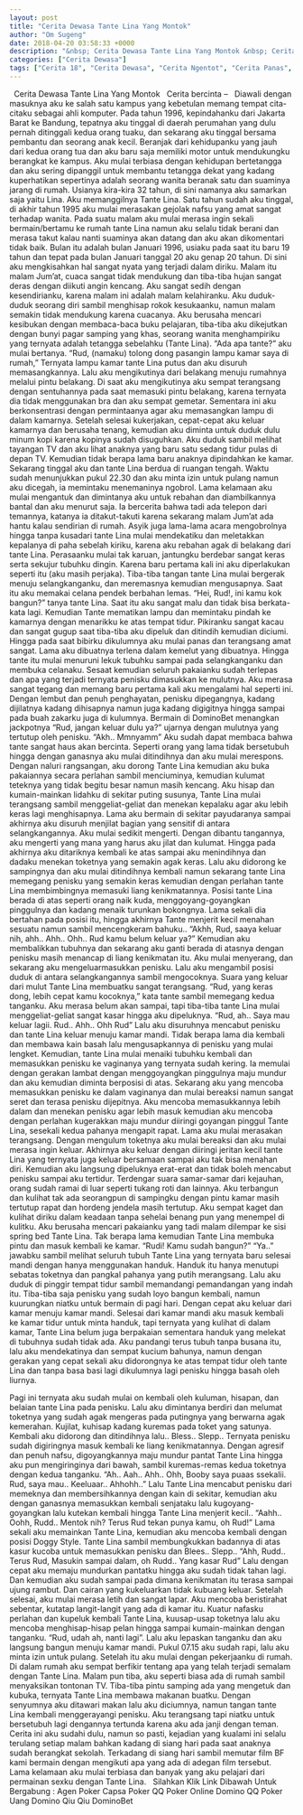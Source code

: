 ```yaml
---
layout: post
title: "Cerita Dewasa Tante Lina Yang Montok"
author: "Om Sugeng"
date: 2018-04-20 03:58:33 +0000
description: "&nbsp; Cerita Dewasa Tante Lina Yang Montok &nbsp; Cerita bercinta &#8211;\u00a0 \u00a0Diawali dengan masuknya aku ke salah satu kampus yang kebetulan memang tempat cita-citaku sebagai ahli komputer. Pada tahu..."
categories: ["Cerita Dewasa"]
tags: ["Cerita 18", "Cerita Dewasa", "Cerita Ngentot", "Cerita Panas", "Cerita Seks", "Cerita Sex"]
---
```



&nbsp;
Cerita Dewasa Tante Lina Yang Montok
&nbsp;
Cerita bercinta &#8211;   Diawali dengan masuknya aku ke salah satu kampus yang kebetulan memang tempat cita-citaku sebagai ahli komputer. Pada tahun 1996, kepindahanku dari Jakarta Barat ke Bandung, tepatnya aku tinggal di daerah perumahan yang dulu pernah ditinggali kedua orang tuaku, dan sekarang aku tinggal bersama pembantu dan seorang anak kecil.
Beranjak dari kehidupanku yang jauh dari kedua orang tua dan aku baru saja memiliki motor untuk mendukungku berangkat ke kampus. Aku mulai terbiasa dengan kehidupan bertetangga dan aku sering dipanggil untuk membantu tetangga dekat yang kadang kuperhatikan sepertinya adalah seorang wanita beranak satu dan suaminya jarang di rumah. Usianya kira-kira 32 tahun, di sini namanya aku samarkan saja yaitu Lina. Aku memanggilnya Tante Lina.
Satu tahun sudah aku tinggal, di akhir tahun 1995 aku mulai merasakan gejolak nafsu yang amat sangat terhadap wanita. Pada suatu malam aku mulai merasa ingin sekali bermain/bertamu ke rumah tante Lina namun aku selalu tidak berani dan merasa takut kalau nanti suaminya akan datang dan aku akan dikomentari tidak baik.
Bulan itu adalah bulan Januari 1996, usiaku pada saat itu baru 19 tahun dan tepat pada bulan Januari tanggal 20 aku genap 20 tahun. Di sini aku mengkisahkan hal sangat nyata yang terjadi dalam diriku. Malam itu malam Jum’at, cuaca sangat tidak mendukung dan tiba-tiba hujan sangat deras dengan diikuti angin kencang.
Aku sangat sedih dengan kesendirianku, karena malam ini adalah malam kelahiranku. Aku duduk-duduk seorang diri sambil menghisap rokok kesukaanku, namun malam semakin tidak mendukung karena cuacanya. Aku berusaha mencari kesibukan dengan membaca-baca buku pelajaran, tiba-tiba aku dikejutkan dengan bunyi pagar samping yang khas, seorang wanita menghampiriku yang ternyata adalah tetangga sebelahku (Tante Lina).
“Ada apa tante?” aku mulai bertanya.
“Rud, (namaku) tolong dong pasangin lampu kamar saya di rumah,”
Ternyata lampu kamar tante Lina putus dan aku disuruh memasangkannya. Lalu aku mengikutinya dari belakang menuju rumahnya melalui pintu belakang. Di saat aku mengikutinya aku sempat terangsang dengan sentuhannya pada saat memasuki pintu belakang, karena ternyata dia tidak menggunakan bra dan aku sempat gemetar.
Sementara ini aku berkonsentrasi dengan permintaanya agar aku memasangkan lampu di dalam kamarnya. Setelah selesai kukerjakan, cepat-cepat aku keluar kamarnya dan berusaha tenang, kemudian aku diminta untuk duduk dulu minum kopi karena kopinya sudah disuguhkan. Aku duduk sambil melihat tayangan TV dan aku lihat anaknya yang baru satu sedang tidur pulas di depan TV. Kemudian tidak berapa lama baru anaknya dipindahkan ke kamar. Sekarang tinggal aku dan tante Lina berdua di ruangan tengah.
Waktu sudah menunjukkan pukul 22.30 dan aku minta izin untuk pulang namun aku dicegah, ia memintaku menemaninya ngobrol. Lama kelamaan aku mulai mengantuk dan dimintanya aku untuk rebahan dan diambilkannya bantal dan aku menurut saja. Ia bercerita bahwa tadi ada telepon dari temannya, katanya ia ditakut-takuti karena sekarang malam Jum’at ada hantu kalau sendirian di rumah.
Asyik juga lama-lama acara mengobrolnya hingga tanpa kusadari tante Lina mulai mendekatiku dan meletakkan kepalanya di paha sebelah kiriku, karena aku rebahan agak di belakang dari tante Lina. Perasaanku mulai tak karuan, jantungku berdebar sangat keras serta sekujur tubuhku dingin. Karena baru pertama kali ini aku diperlakukan seperti itu (aku masih perjaka). Tiba-tiba tangan tante Lina mulai bergerak menuju selangkanganku, dan meremasnya kemudian mengusapnya. Saat itu aku memakai celana pendek berbahan lemas.
“Hei, Rud!, ini kamu kok bangun?” tanya tante Lina.
Saat itu aku sangat malu dan tidak bisa berkata-kata lagi. Kemudian Tante mematikan lampu dan memintaku pindah ke kamarnya dengan menarikku ke atas tempat tidur. Pikiranku sangat kacau dan sangat gugup saat tiba-tiba aku dipeluk dan ditindih kemudian diciumi. Hingga pada saat bibirku dikulumnya aku mulai panas dan terangsang amat sangat.
Lama aku dibuatnya terlena dalam kemelut yang dibuatnya. Hingga tante itu mulai menuruni lekuk tubuhku sampai pada selangkanganku dan membuka celanaku. Sesaat kemudian seluruh pakaianku sudah terlepas dan apa yang terjadi ternyata penisku dimasukkan ke mulutnya. Aku merasa sangat tegang dan memang baru pertama kali aku mengalami hal seperti ini. Dengan lembut dan penuh penghayatan, penisku dipegangnya, kadang dijilatnya kadang dihisapnya namun juga kadang digigitnya hingga sampai pada buah zakarku juga di kulumnya.
Bermain di DominoBet menangkan jackpotnya
“Rud, jangan keluar dulu ya?” ujarnya dengan mulutnya yang tertutup oleh penisku.
“Akh.. Mmnyamm”
Aku sudah dapat membaca bahwa tante sangat haus akan bercinta. Seperti orang yang lama tidak bersetubuh hingga dengan ganasnya aku mulai ditindihnya dan aku mulai merespons. Dengan naluri rangsangan, aku dorong Tante Lina kemudian aku buka pakaiannya secara perlahan sambil menciuminya, kemudian kulumat teteknya yang tidak begitu besar namun masih kencang. Aku hisap dan kumain-mainkan lidahku di sekitar puting susunya, Tante Lina mulai terangsang sambil menggeliat-geliat dan menekan kepalaku agar aku lebih keras lagi menghisapnya.
Lama aku bermain di sekitar payudaranya sampai akhirnya aku disuruh menjilat bagian yang sensitif di antara selangkangannya. Aku mulai sedikit mengerti. Dengan dibantu tangannya, aku mengerti yang mana yang harus aku jilat dan kulumat. Hingga pada akhirnya aku ditariknya kembali ke atas sampai aku menindihnya dan dadaku menekan toketnya yang semakin agak keras. Lalu aku didorong ke sampingnya dan aku mulai ditindihnya kembali namun sekarang tante Lina memegang penisku yang semakin keras kemudian dengan perlahan tante Lina membimbingnya memasuki liang kenikmatannya.
Posisi tante Lina berada di atas seperti orang naik kuda, menggoyang-goyangkan pinggulnya dan kadang menaik turunkan bokongnya. Lama sekali dia bertahan pada posisi itu, hingga akhirnya Tante menjerit kecil menahan sesuatu namun sambil mencengkeram bahuku..
“Akhh, Rud, saaya keluar nih, ahh.. Ahh.. Ohh.. Rud kamu belum keluar ya?”
Kemudian aku membalikkan tubuhnya dan sekarang aku ganti berada di atasnya dengan penisku masih menancap di liang kenikmatan itu. Aku mulai menyerang, dan sekarang aku mengeluarmasukkan penisku. Lalu aku mengambil posisi duduk di antara selangkangannya sambil mengocoknya. Suara yang keluar dari mulut Tante Lina membuatku sangat terangsang.
“Rud, yang keras dong, lebih cepat kamu kocoknya,” kata tante sambil memegang kedua tanganku. Aku merasa belum akan sampai, tapi tiba-tiba tante Lina mulai menggeliat-geliat sangat kasar hingga aku dipeluknya.
“Rud, ah.. Saya mau keluar lagii. Rud.. Ahh.. Ohh Rud”
Lalu aku disuruhnya mencabut penisku dan tante Lina keluar menuju kamar mandi. Tidak berapa lama dia kembali dan membawa kain basah lalu mengusapkannya di penisku yang mulai lengket. Kemudian, tante Lina mulai menaiki tubuhku kembali dan memasukkan penisku ke vaginanya yang ternyata sudah kering. Ia memulai dengan gerakan lambat dengan menggoyangkan pinggulnya maju mundur dan aku kemudian diminta berposisi di atas.
Sekarang aku yang mencoba memasukkan penisku ke dalam vaginanya dan mulai bereaksi namun sangat seret dan terasa penisku dijepitnya. Aku mencoba memasukkannya lebih dalam dan menekan penisku agar lebih masuk kemudian aku mencoba dengan perlahan kugerakkan maju mundur diiringi goyangan pinggul Tante Lina, sesekali kedua pahanya mengapit rapat. Lama aku mulai merasakan terangsang. Dengan mengulum toketnya aku mulai bereaksi dan aku mulai merasa ingin keluar. Akhirnya aku keluar dengan diiringi jeritan kecil tante Lina yang ternyata juga keluar bersamaan sampai aku tak bisa menahan diri. Kemudian aku langsung dipeluknya erat-erat dan tidak boleh mencabut penisku sampai aku tertidur.
Terdengar suara samar-samar dari kejauhan, orang sudah ramai di luar seperti tukang roti dan lainnya. Aku terbangun dan kulihat tak ada seorangpun di sampingku dengan pintu kamar masih tertutup rapat dan hordeng jendela masih tertutup. Aku sempat kaget dan kulihat diriku dalam keadaan tanpa sehelai benang pun yang menempel di kulitku. Aku berusaha mencari pakaianku yang tadi malam dilempar ke sisi spring bed Tante Lina. Tak berapa lama kemudian Tante Lina membuka pintu dan masuk kembali ke kamar.
“Rudi! Kamu sudah bangun?”
“Ya..” jawabku sambil melihat seluruh tubuh Tante Lina yang ternyata baru selesai mandi dengan hanya menggunakan handuk.
Handuk itu hanya menutupi sebatas toketnya dan pangkal pahanya yang putih merangsang. Lalu aku duduk di pinggir tempat tidur sambil memandangi pemandangan yang indah itu. Tiba-tiba saja penisku yang sudah loyo bangun kembali, namun kuurungkan niatku untuk bermain di pagi hari. Dengan cepat aku keluar dari kamar menuju kamar mandi.
Selesai dari kamar mandi aku masuk kembali ke kamar tidur untuk minta handuk, tapi ternyata yang kulihat di dalam kamar, Tante Lina belum juga berpakaian sementara handuk yang melekat di tubuhnya sudah tidak ada. Aku pandangi terus tubuh tanpa busana itu, lalu aku mendekatinya dan sempat kucium bahunya, namun dengan gerakan yang cepat sekali aku didorongnya ke atas tempat tidur oleh tante Lina dan tanpa basa basi lagi dikulumnya lagi penisku hingga basah oleh liurnya.

Pagi ini ternyata aku sudah mulai on kembali oleh kuluman, hisapan, dan belaian tante Lina pada penisku. Lalu aku dimintanya berdiri dan melumat toketnya yang sudah agak mengeras pada putingnya yang berwarna agak kemerahan. Kujilat, kuhisap kadang kuremas pada toket yang satunya. Kembali aku didorong dan ditindihnya lalu.. Bless.. Slepp.. Ternyata penisku sudah digiringnya masuk kembali ke liang kenikmatannya. Dengan agresif dan penuh nafsu, digoyangkannya maju mundur pantat Tante Lina hingga aku pun mengiringinya dari bawah, sambil kuremas-remas kedua toketnya dengan kedua tanganku.
“Ah.. Aah.. Ahh.. Ohh, Booby saya puaas ssekalii. Rud, saya mau.. Keeluaar.. Ahhohh..”
Lalu Tante Lina mencabut penisku dari memeknya dan membersihkannya dengan kain di sekitar, kemudian aku dengan ganasnya memasukkan kembali senjataku lalu kugoyang-goyangkan lalu kutekan kembali hingga Tante Lina menjerit kecil..
“Aahh.. Oohh, Rudd.. Mentok nih? Terus Rud tekan punya kamu, oh Rud!”
Lama sekali aku memainkan Tante Lina, kemudian aku mencoba kembali dengan posisi Doggy Style. Tante Lina sambil membungkukkan badannya di atas kasur kucoba untuk memasukkan penisku dan Blees.. Slepp..
“Ahh, Rudd.. Terus Rud, Masukin sampai dalam, oh Rudd.. Yang kasar Rud”
Lalu dengan cepat aku memaju mundurkan pantatku hingga aku sudah tidak tahan lagi. Dan kemudian aku sudah sampai pada dimana kenikmatan itu terasa sampai ujung rambut. Dan cairan yang kukeluarkan tidak kubuang keluar.
Setelah selesai, aku mulai merasa letih dan sangat lapar. Aku mencoba beristirahat sebentar, kutatap langit-langit yang ada di kamar itu. Kuatur nafasku perlahan dan kupeluk kembali Tante Lina, kuusap-usap toketnya lalu aku mencoba menghisap-hisap pelan hingga sampai kumain-mainkan dengan tanganku.
“Rud, udah ah, nanti lagi”.
Lalu aku lepaskan tanganku dan aku langsung bangun menuju kamar mandi. Pukul 07.15 aku sudah rapi, lalu aku minta izin untuk pulang. Setelah itu aku mulai dengan pekerjaanku di rumah. Di dalam rumah aku sempat berfikir tentang apa yang telah terjadi semalam dengan Tante Lina.
Malam pun tiba, aku seperti biasa ada di rumah sambil menyaksikan tontonan TV. Tiba-tiba pintu samping ada yang mengetuk dan kubuka, ternyata Tante Lina membawa makanan buatku. Dengan senyumnya aku ditawari makan lalu aku diciumnya, namun tangan tante Lina kembali menggerayangi penisku. Aku terangsang tapi niatku untuk bersetubuh lagi dengannya tertunda karena aku ada janji dengan teman.
Cerita ini aku sudahi dulu, namun so pasti, kejadian yang kualami ini selalu terulang setiap malam bahkan kadang di siang hari pada saat anaknya sudah berangkat sekolah. Terkadang di siang hari sambil memutar film BF kami bermain dengan mengikuti apa yang ada di adegan film tersebut. Lama kelamaan aku mulai terbiasa dan banyak yang aku pelajari dari permainan sexku dengan Tante Lina.
&nbsp;
Silahkan Klik Link Dibawah Untuk Bergabung :
Agen Poker
Capsa
Poker QQ
Poker Online
Domino QQ
Poker Uang
Domino Qiu Qiu
DominoBet
